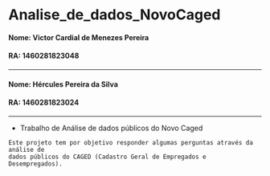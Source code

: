 # Analise_de_dados_NovoCaged

#### Nome: Victor Cardial de Menezes Pereira
#### RA: 1460281823048

----------------------------------------------------------------------------------------------------------------------------------
#### Nome: Hércules Pereira da Silva
#### RA: 1460281823024

----------------------------------------------------------------------------------------------------------------------------------

* Trabalho de Análise de dados públicos do Novo Caged

```
Este projeto tem por objetivo responder algumas perguntas através da análise de 
dados públicos do CAGED (Cadastro Geral de Empregados e Desempregados).
```
